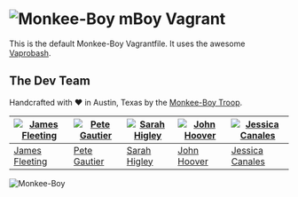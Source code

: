 ![Monkee-Boy](https://dujrsrsgsd3nh.cloudfront.net/img/emoticons/113009/mboy-1403710932.jpg) mBoy Vagrant
==============

This is the default Monkee-Boy Vagrantfile. It uses the awesome [Vaprobash](https://github.com/fideloper/Vaprobash).

## The Dev Team

Handcrafted with ♥ in Austin, Texas by the [Monkee-Boy Troop](http://www.monkee-boy.com/about/the-troop.php).

| [![James Fleeting](https://avatars0.githubusercontent.com/u/23062?s=100)](https://github.com/fleeting) | [![Pete Gautier](https://avatars3.githubusercontent.com/u/5394199?s=100)](https://github.com/pgautier404) | [![Sarah Higley](https://avatars3.githubusercontent.com/u/3819570?s=100)](https://github.com/smhigley) | [![John Hoover](https://avatars2.githubusercontent.com/u/48278?s=100)](https://github.com/defvayne23) | [![Jessica Canales](https://avatars3.githubusercontent.com/u/6892358?s=100)](https://github.com/jesscanales) |
|---|---|---|---|---|
| [James Fleeting](http://github.com/fleeting) | [Pete Gautier](https://github.com/pgautier404) | [Sarah Higley](https://github.com/smhigley) | [John Hoover](https://github.com/defvayne23) | [Jessica Canales](https://github.com/jesscanales) |

![Monkee-Boy](http://www.monkee-boy.com/img/logo-withtag-vertical-dark.jpg)
